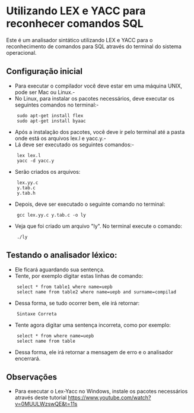 
# Utilizando LEX e YACC para reconhecer comandos SQL

Este é um analisador sintático utilizando LEX e YACC para o reconhecimento de comandos para SQL através do terminal do sistema operacional.

## Configuração inicial
+ Para executar o compilador você deve estar em uma máquina UNIX, pode ser Mac ou Linux.-
+ No Linux, para instalar os pacotes necessários, deve executar os seguintes comandos no terminal:-
```
	sudo apt-get install flex
	sudo apt-get install byaac
```
+ Após a instalação dos pacotes, você deve ir pelo terminal até a pasta onde está os arquivos lex.l e yacc.y.-
+ Lá deve ser executado os seguintes comandos:-
```
	lex lex.l
	yacc -d yacc.y
```
+ Serão criados os arquivos:
```
	lex.yy.c
	y.tab.c
	y.tab.h
```

+ Depois, deve ser executado o seguinte comando no terminal:
```
	gcc lex.yy.c y.tab.c -o ly
```
+ Veja que foi criado um arquivo "ly". No terminal execute o comando:
```
	./ly
```

## Testando o analisador léxico:
+ Ele ficará aguardando sua sentença.
+ Tente, por exemplo digitar estas linhas de comando:
```
	select * from table1 where name=uepb
	select name from table2 where name=uepb and surname=compilad
```
+ Dessa forma, se tudo ocorrer bem, ele irá retornar:
```
	Sintaxe Correta
```
+ Tente agora digitar uma sentença incorreta, como por exemplo:
```
	select * from where name=uepb
	select name from table
```
+ Dessa forma, ele irá retornar a mensagem de erro e o analisador encerrará.

## Observações
+ Para executar o Lex-Yacc no Windows, instale os pacotes necessários através deste tutorial
https://www.youtube.com/watch?v=0MUULWzswQE&t=11s
